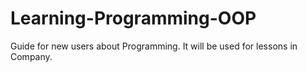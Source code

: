 # Learning-Programming-OOP
Guide for new users about Programming. It will be used for lessons in Company.
